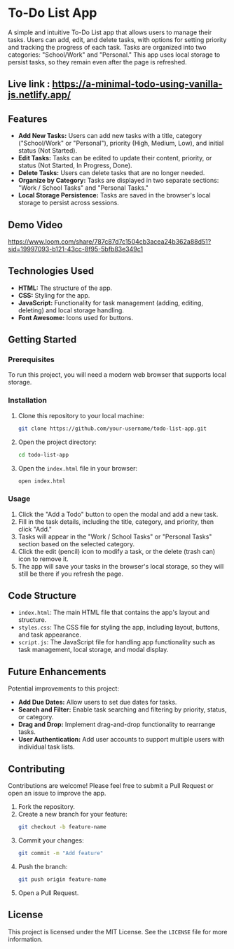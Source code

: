 # To-Do List App

A simple and intuitive To-Do List app that allows users to manage their tasks. Users can add, edit, and delete tasks, with options for setting priority and tracking the progress of each task. Tasks are organized into two categories: "School/Work" and "Personal." This app uses local storage to persist tasks, so they remain even after the page is refreshed.

## Live link : https://a-minimal-todo-using-vanilla-js.netlify.app/

## Features

- **Add New Tasks:** Users can add new tasks with a title, category ("School/Work" or "Personal"), priority (High, Medium, Low), and initial status (Not Started).
- **Edit Tasks:** Tasks can be edited to update their content, priority, or status (Not Started, In Progress, Done).
- **Delete Tasks:** Users can delete tasks that are no longer needed.
- **Organize by Category:** Tasks are displayed in two separate sections: "Work / School Tasks" and "Personal Tasks."
- **Local Storage Persistence:** Tasks are saved in the browser's local storage to persist across sessions.

## Demo Video
https://www.loom.com/share/787c87d7c1504cb3acea24b362a88d51?sid=19997093-b121-43cc-8f95-5bfb83e349c1

## Technologies Used

- **HTML:** The structure of the app.
- **CSS:** Styling for the app.
- **JavaScript:** Functionality for task management (adding, editing, deleting) and local storage handling.
- **Font Awesome:** Icons used for buttons.

## Getting Started

### Prerequisites

To run this project, you will need a modern web browser that supports local storage.

### Installation

1. Clone this repository to your local machine:
   ```bash
   git clone https://github.com/your-username/todo-list-app.git
   ```

2. Open the project directory:
   ```bash
   cd todo-list-app
   ```

3. Open the `index.html` file in your browser:
   ```bash
   open index.html
   ```

### Usage

1. Click the "Add a Todo" button to open the modal and add a new task.
2. Fill in the task details, including the title, category, and priority, then click "Add."
3. Tasks will appear in the "Work / School Tasks" or "Personal Tasks" section based on the selected category.
4. Click the edit (pencil) icon to modify a task, or the delete (trash can) icon to remove it.
5. The app will save your tasks in the browser's local storage, so they will still be there if you refresh the page.

## Code Structure

- `index.html`: The main HTML file that contains the app's layout and structure.
- `styles.css`: The CSS file for styling the app, including layout, buttons, and task appearance.
- `script.js`: The JavaScript file for handling app functionality such as task management, local storage, and modal display.

## Future Enhancements

Potential improvements to this project:
- **Add Due Dates:** Allow users to set due dates for tasks.
- **Search and Filter:** Enable task searching and filtering by priority, status, or category.
- **Drag and Drop:** Implement drag-and-drop functionality to rearrange tasks.
- **User Authentication:** Add user accounts to support multiple users with individual task lists.

## Contributing

Contributions are welcome! Please feel free to submit a Pull Request or open an issue to improve the app.

1. Fork the repository.
2. Create a new branch for your feature:
   ```bash
   git checkout -b feature-name
   ```
3. Commit your changes:
   ```bash
   git commit -m "Add feature"
   ```
4. Push the branch:
   ```bash
   git push origin feature-name
   ```
5. Open a Pull Request.

## License

This project is licensed under the MIT License. See the `LICENSE` file for more information.


